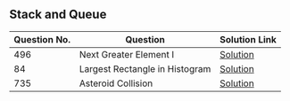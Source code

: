 ## Stack and Queue

| Question No. | Question | Solution Link |
|--------------|-----------|----------------|
| 496 | Next Greater Element I | [Solution](https://leetcode.com/submissions/detail/1795151523/) |
| 84 | Largest Rectangle in Histogram | [Solution](https://leetcode.com/submissions/detail/1796000795/) |
| 735 | Asteroid Collision | [Solution](https://leetcode.com/submissions/detail/1796288155/) |
